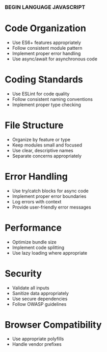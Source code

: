 ### BEGIN LANGUAGE JAVASCRIPT

# Code Organization

- Use ES6+ features appropriately
- Follow consistent module pattern
- Implement proper error handling
- Use async/await for asynchronous code

# Coding Standards

- Use ESLint for code quality
- Follow consistent naming conventions
- Implement proper type checking

# File Structure

- Organize by feature or type
- Keep modules small and focused
- Use clear, descriptive names
- Separate concerns appropriately

# Error Handling

- Use try/catch blocks for async code
- Implement proper error boundaries
- Log errors with context
- Provide user-friendly error messages

# Performance

- Optimize bundle size
- Implement code splitting
- Use lazy loading where appropriate

# Security

- Validate all inputs
- Sanitize data appropriately
- Use secure dependencies
- Follow OWASP guidelines

# Browser Compatibility

- Use appropriate polyfills
- Handle vendor prefixes

